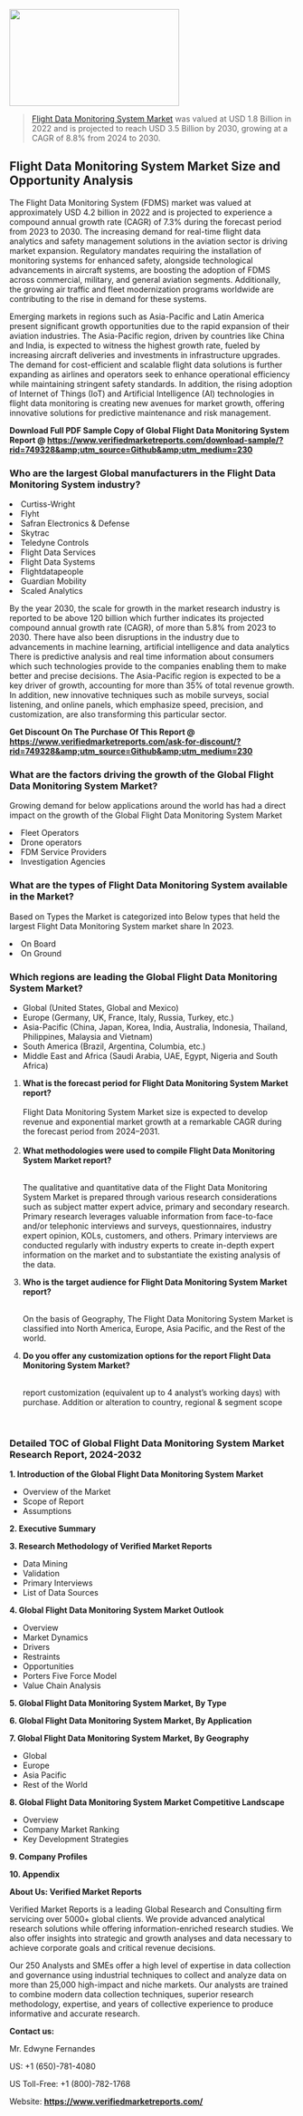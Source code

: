 <img src="https://ffe5etoiles.com/wp-content/uploads/2024/12/MST1-300x171.png" alt="" width="300" height="171" class="alignnone size-medium wp-image-20088" /><blockquote><p><p><a href="https://www.verifiedmarketreports.com/download-sample/?rid=749328&utm_source=Github&utm_medium=230" target="_blank">Flight Data Monitoring System Market</a> was valued at USD 1.8 Billion in 2022 and is projected to reach USD 3.5 Billion by 2030, growing at a CAGR of 8.8% from 2024 to 2030.</p></blockquote><p><h2>Flight Data Monitoring System Market Size and Opportunity Analysis</h2><p>The Flight Data Monitoring System (FDMS) market was valued at approximately USD 4.2 billion in 2022 and is projected to experience a compound annual growth rate (CAGR) of 7.3% during the forecast period from 2023 to 2030. The increasing demand for real-time flight data analytics and safety management solutions in the aviation sector is driving market expansion. Regulatory mandates requiring the installation of monitoring systems for enhanced safety, alongside technological advancements in aircraft systems, are boosting the adoption of FDMS across commercial, military, and general aviation segments. Additionally, the growing air traffic and fleet modernization programs worldwide are contributing to the rise in demand for these systems.</p><p>Emerging markets in regions such as Asia-Pacific and Latin America present significant growth opportunities due to the rapid expansion of their aviation industries. The Asia-Pacific region, driven by countries like China and India, is expected to witness the highest growth rate, fueled by increasing aircraft deliveries and investments in infrastructure upgrades. The demand for cost-efficient and scalable flight data solutions is further expanding as airlines and operators seek to enhance operational efficiency while maintaining stringent safety standards. In addition, the rising adoption of Internet of Things (IoT) and Artificial Intelligence (AI) technologies in flight data monitoring is creating new avenues for market growth, offering innovative solutions for predictive maintenance and risk management.</p></p><p class=""><strong>Download Full PDF Sample Copy of Global Flight Data Monitoring System Report @ <a href="https://www.verifiedmarketreports.com/download-sample/?rid=749328&amp;utm_source=Github&amp;utm_medium=230" target="_blank">https://www.verifiedmarketreports.com/download-sample/?rid=749328&amp;utm_source=Github&amp;utm_medium=230</a></strong></p><h3 id="" class="">Who are the largest Global manufacturers in the Flight Data Monitoring System industry?</h3><p><li>Curtiss-Wright</li><li> Flyht</li><li> Safran Electronics & Defense</li><li> Skytrac</li><li> Teledyne Controls</li><li> Flight Data Services</li><li> Flight Data Systems</li><li> Flightdatapeople</li><li> Guardian Mobility</li><li> Scaled Analytics</li></p><div class=""><div class="" dir="" data-message-author-role="" data-message-id="" data-message-model-slug=""><div class=""><div class=""><div class=""><div class="" dir="" data-message-author-role="" data-message-id="" data-message-model-slug=""><div class=""><div class=""><p>By the year 2030, the scale for growth in the market research industry is reported to be above 120 billion which further indicates its projected compound annual growth rate (CAGR), of more than 5.8% from 2023 to 2030. There have also been disruptions in the industry due to advancements in machine learning, artificial intelligence and data analytics There is predictive analysis and real time information about consumers which such technologies provide to the companies enabling them to make better and precise decisions. The Asia-Pacific region is expected to be a key driver of growth, accounting for more than 35% of total revenue growth. In addition, new innovative techniques such as mobile surveys, social listening, and online panels, which emphasize speed, precision, and customization, are also transforming this particular sector.</p><p><strong>Get Discount On The Purchase Of This Report @&nbsp; <a href="https://www.verifiedmarketreports.com/ask-for-discount/?rid=749328&amp;utm_source=Github&amp;utm_medium=230" target="_blank">https://www.verifiedmarketreports.com/ask-for-discount/?rid=749328&amp;utm_source=Github&amp;utm_medium=230</a></strong></p></div></div></div></div></div></div></div></div><h3 id="" class="">What are the factors driving the growth of the Global Flight Data Monitoring System Market?</h3><p id="" class="">Growing demand for below applications around the world has had a direct impact on the growth of the Global Flight Data Monitoring System Market</p><p id="" class=""><li>Fleet Operators</li><li> Drone operators</li><li> FDM Service Providers</li><li> Investigation Agencies</li></p><h3 id="" class="">What are the types of Flight Data Monitoring System available in the Market?</h3><p id="" class="">Based on Types the Market is categorized into Below types that held the largest Flight Data Monitoring System market share In 2023.</p><p id="" class=""><li>On Board</li><li> On Ground</li></p><h3 id="" class="">Which regions are leading the Global Flight Data Monitoring System Market?</h3><ul><li>Global (United States, Global and Mexico)</li><li>Europe (Germany, UK, France, Italy, Russia, Turkey, etc.)</li><li>Asia-Pacific (China, Japan, Korea, India, Australia, Indonesia, Thailand, Philippines, Malaysia and Vietnam)</li><li>South America (Brazil, Argentina, Columbia, etc.)</li><li>Middle East and Africa (Saudi Arabia, UAE, Egypt, Nigeria and South Africa)</li></ul><p><ol><li><strong>What is the forecast period for Flight Data Monitoring System Market report?<br /></strong><br /><span data-sheets-root="1" data-sheets-value="{&quot;1&quot;:2,&quot;2&quot;:&quot;XXXX size is expected to develop revenue and exponential market growth at a remarkable CAGR during the forecast period from 2024&ndash;2030.&quot;}" data-sheets-userformat="{&quot;2&quot;:12674,&quot;4&quot;:{&quot;1&quot;:2,&quot;2&quot;:16776960},&quot;10&quot;:2,&quot;11&quot;:0,&quot;15&quot;:&quot;Arial&quot;,&quot;16&quot;:12}">Flight Data Monitoring System Market size is expected to develop revenue and exponential market growth at a remarkable CAGR during the forecast period from 2024&ndash;2031.</span><br /><br /></li><li><strong>What methodologies were used to compile Flight Data Monitoring System Market report?<br /><br /></strong><p>The qualitative and quantitative data of the&nbsp;Flight Data Monitoring System Market is prepared through various research considerations such as subject matter expert advice, primary and secondary research. Primary research leverages valuable information from face-to-face and/or telephonic interviews and surveys, questionnaires, industry expert opinion, KOLs, customers, and others. Primary interviews are conducted regularly with industry experts to create in-depth expert information on the market and to substantiate the existing analysis of the data.&nbsp;</p></li><li><strong>Who is the target audience for Flight Data Monitoring System Market report?<br /><br /></strong><p>On the basis of Geography, The&nbsp;Flight Data Monitoring System Market is classified into North America, Europe, Asia Pacific, and the Rest of the world.</p></li><li><strong>Do you offer any customization options for the report Flight Data Monitoring System Market?<br /><br /></strong><p>report customization (equivalent up to 4 analyst&rsquo;s working days) with purchase. Addition or alteration to country, regional &amp; segment scope</p><p>&nbsp;</p></li></ol></p><h3 id="" class="">Detailed TOC of Global Flight Data Monitoring System Market Research Report, 2024-2032</h3><p id="" class=""><strong>1. Introduction of the Global Flight Data Monitoring System Market</strong></p><ul><li>Overview of the Market</li><li>Scope of Report</li><li>Assumptions</li></ul><p id="" class=""><strong>2. Executive Summary</strong></p><p id="" class=""><strong>3. Research Methodology of&nbsp;Verified Market Reports</strong></p><ul><li>Data Mining</li><li>Validation</li><li>Primary Interviews</li><li>List of Data Sources</li></ul><p id="" class=""><strong>4. Global Flight Data Monitoring System Market Outlook</strong></p><ul><li>Overview</li><li>Market Dynamics</li><li>Drivers</li><li>Restraints</li><li>Opportunities</li><li>Porters Five Force Model</li><li>Value Chain Analysis</li></ul><p id="" class=""><strong>5. Global Flight Data Monitoring System Market, By&nbsp;Type</strong></p><p id="" class=""><strong>6. Global Flight Data Monitoring System Market, By Application</strong></p><p id="" class=""><strong>7. Global Flight Data Monitoring System Market, By Geography</strong></p><ul><li>Global</li><li>Europe</li><li>Asia Pacific</li><li>Rest of the World</li></ul><p id="" class=""><strong>8. Global Flight Data Monitoring System Market Competitive Landscape</strong></p><ul><li>Overview</li><li>Company Market Ranking</li><li>Key Development Strategies</li></ul><p id="" class=""><strong>9. Company Profiles</strong></p><p id="" class=""><strong>10. Appendix</strong></p><p id="" class=""><strong>About Us: Verified Market Reports</strong></p><p id="" class="">Verified Market Reports is a leading Global Research and Consulting firm servicing over 5000+ global clients. We provide advanced analytical research solutions while offering information-enriched research studies. We also offer insights into strategic and growth analyses and data necessary to achieve corporate goals and critical revenue decisions.</p><p id="" class="">Our 250 Analysts and SMEs offer a high level of expertise in data collection and governance using industrial techniques to collect and analyze data on more than 25,000 high-impact and niche markets. Our analysts are trained to combine modern data collection techniques, superior research methodology, expertise, and years of collective experience to produce informative and accurate research.</p><p id="" class=""><strong>Contact us:</strong></p><p id="" class="">Mr. Edwyne Fernandes</p><p id="" class="">US: +1 (650)-781-4080</p><p id="" class="">US Toll-Free: +1 (800)-782-1768</p><p id="" class="">Website: <a target="" data-test-app-aware-link=""><strong>https://www.verifiedmarketreports.com/</strong></a></p>
